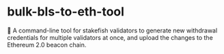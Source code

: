 # bulk-bls-to-eth-tool
🚀 A command-line tool for stakefish validators to generate new withdrawal credentials for multiple validators at once, and upload the changes to the Ethereum 2.0 beacon chain.
